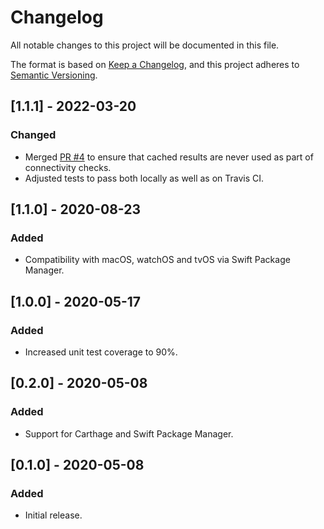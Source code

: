 # Changelog
All notable changes to this project will be documented in this file.

The format is based on [Keep a Changelog](https://keepachangelog.com/en/1.0.0/),
and this project adheres to [Semantic Versioning](https://semver.org/spec/v2.0.0.html).

## [1.1.1] - 2022-03-20
### Changed
- Merged [PR #4](https://github.com/rwbutler/Hyperconnectivity/pull/4) to ensure that cached results are never used as part of connectivity checks.
- Adjusted tests to pass both locally as well as on Travis CI.

## [1.1.0] - 2020-08-23
### Added
- Compatibility with macOS, watchOS and tvOS via Swift Package Manager.

## [1.0.0] - 2020-05-17
### Added
- Increased unit test coverage to 90%.

## [0.2.0] - 2020-05-08
### Added
- Support for Carthage and Swift Package Manager.

## [0.1.0] - 2020-05-08
### Added
- Initial release.